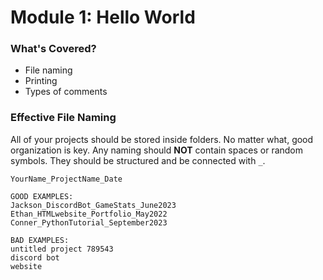 # Module 1: Hello World

### What's Covered?
- File naming
- Printing
- Types of comments

### Effective File Naming
All of your projects should be stored inside folders. No matter what, good organization is key. Any naming should __NOT__ contain spaces or random symbols. They should be structured and be connected with `_`.
```
YourName_ProjectName_Date

GOOD EXAMPLES:
Jackson_DiscordBot_GameStats_June2023
Ethan_HTMLwebsite_Portfolio_May2022
Conner_PythonTutorial_September2023

BAD EXAMPLES:
untitled project 789543
discord bot
website
